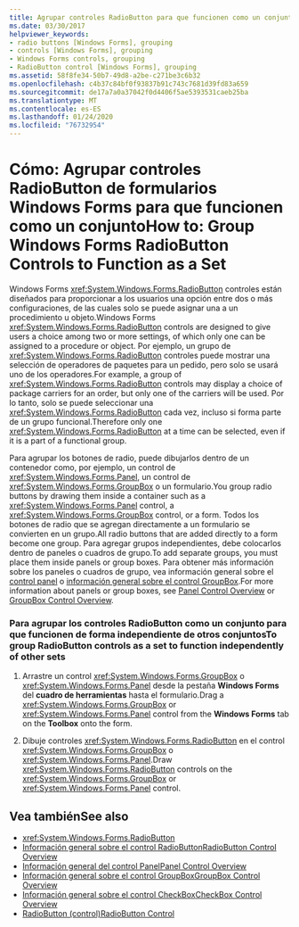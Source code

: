 ```yaml
---
title: Agrupar controles RadioButton para que funcionen como un conjunto
ms.date: 03/30/2017
helpviewer_keywords:
- radio buttons [Windows Forms], grouping
- controls [Windows Forms], grouping
- Windows Forms controls, grouping
- RadioButton control [Windows Forms], grouping
ms.assetid: 58f8fe34-50b7-49d8-a2be-c271be3c6b32
ms.openlocfilehash: c4b37c84bf0f93837b91c743c7681d39fd83a659
ms.sourcegitcommit: de17a7a0a37042f0d4406f5ae5393531caeb25ba
ms.translationtype: MT
ms.contentlocale: es-ES
ms.lasthandoff: 01/24/2020
ms.locfileid: "76732954"
---
```

# <a name="how-to-group-windows-forms-radiobutton-controls-to-function-as-a-set"></a><span data-ttu-id="6e734-102">Cómo: Agrupar controles RadioButton de formularios Windows Forms para que funcionen como un conjunto</span><span class="sxs-lookup"><span data-stu-id="6e734-102">How to: Group Windows Forms RadioButton Controls to Function as a Set</span></span>
<span data-ttu-id="6e734-103">Windows Forms <xref:System.Windows.Forms.RadioButton> controles están diseñados para proporcionar a los usuarios una opción entre dos o más configuraciones, de las cuales solo se puede asignar una a un procedimiento u objeto.</span><span class="sxs-lookup"><span data-stu-id="6e734-103">Windows Forms <xref:System.Windows.Forms.RadioButton> controls are designed to give users a choice among two or more settings, of which only one can be assigned to a procedure or object.</span></span> <span data-ttu-id="6e734-104">Por ejemplo, un grupo de <xref:System.Windows.Forms.RadioButton> controles puede mostrar una selección de operadores de paquetes para un pedido, pero solo se usará uno de los operadores.</span><span class="sxs-lookup"><span data-stu-id="6e734-104">For example, a group of <xref:System.Windows.Forms.RadioButton> controls may display a choice of package carriers for an order, but only one of the carriers will be used.</span></span> <span data-ttu-id="6e734-105">Por lo tanto, solo se puede seleccionar una <xref:System.Windows.Forms.RadioButton> cada vez, incluso si forma parte de un grupo funcional.</span><span class="sxs-lookup"><span data-stu-id="6e734-105">Therefore only one <xref:System.Windows.Forms.RadioButton> at a time can be selected, even if it is a part of a functional group.</span></span>  
  
 <span data-ttu-id="6e734-106">Para agrupar los botones de radio, puede dibujarlos dentro de un contenedor como, por ejemplo, un control de <xref:System.Windows.Forms.Panel>, un control de <xref:System.Windows.Forms.GroupBox> o un formulario.</span><span class="sxs-lookup"><span data-stu-id="6e734-106">You group radio buttons by drawing them inside a container such as a <xref:System.Windows.Forms.Panel> control, a <xref:System.Windows.Forms.GroupBox> control, or a form.</span></span> <span data-ttu-id="6e734-107">Todos los botones de radio que se agregan directamente a un formulario se convierten en un grupo.</span><span class="sxs-lookup"><span data-stu-id="6e734-107">All radio buttons that are added directly to a form become one group.</span></span> <span data-ttu-id="6e734-108">Para agregar grupos independientes, debe colocarlos dentro de paneles o cuadros de grupo.</span><span class="sxs-lookup"><span data-stu-id="6e734-108">To add separate groups, you must place them inside panels or group boxes.</span></span> <span data-ttu-id="6e734-109">Para obtener más información sobre los paneles o cuadros de grupo, vea información general sobre el [control panel](panel-control-overview-windows-forms.md) o [información general sobre el control GroupBox](groupbox-control-overview-windows-forms.md).</span><span class="sxs-lookup"><span data-stu-id="6e734-109">For more information about panels or group boxes, see [Panel Control Overview](panel-control-overview-windows-forms.md) or [GroupBox Control Overview](groupbox-control-overview-windows-forms.md).</span></span>  
  
### <a name="to-group-radiobutton-controls-as-a-set-to-function-independently-of-other-sets"></a><span data-ttu-id="6e734-110">Para agrupar los controles RadioButton como un conjunto para que funcionen de forma independiente de otros conjuntos</span><span class="sxs-lookup"><span data-stu-id="6e734-110">To group RadioButton controls as a set to function independently of other sets</span></span>  
  
1. <span data-ttu-id="6e734-111">Arrastre un control <xref:System.Windows.Forms.GroupBox> o <xref:System.Windows.Forms.Panel> desde la pestaña **Windows Forms** del **cuadro de herramientas** hasta el formulario.</span><span class="sxs-lookup"><span data-stu-id="6e734-111">Drag a <xref:System.Windows.Forms.GroupBox> or <xref:System.Windows.Forms.Panel> control from the **Windows Forms** tab on the **Toolbox** onto the form.</span></span>  
  
2. <span data-ttu-id="6e734-112">Dibuje controles <xref:System.Windows.Forms.RadioButton> en el control <xref:System.Windows.Forms.GroupBox> o <xref:System.Windows.Forms.Panel>.</span><span class="sxs-lookup"><span data-stu-id="6e734-112">Draw <xref:System.Windows.Forms.RadioButton> controls on the <xref:System.Windows.Forms.GroupBox> or <xref:System.Windows.Forms.Panel> control.</span></span>  
  
## <a name="see-also"></a><span data-ttu-id="6e734-113">Vea también</span><span class="sxs-lookup"><span data-stu-id="6e734-113">See also</span></span>

- <xref:System.Windows.Forms.RadioButton>
- [<span data-ttu-id="6e734-114">Información general sobre el control RadioButton</span><span class="sxs-lookup"><span data-stu-id="6e734-114">RadioButton Control Overview</span></span>](radiobutton-control-overview-windows-forms.md)
- [<span data-ttu-id="6e734-115">Información general del control Panel</span><span class="sxs-lookup"><span data-stu-id="6e734-115">Panel Control Overview</span></span>](panel-control-overview-windows-forms.md)
- [<span data-ttu-id="6e734-116">Información general sobre el control GroupBox</span><span class="sxs-lookup"><span data-stu-id="6e734-116">GroupBox Control Overview</span></span>](groupbox-control-overview-windows-forms.md)
- [<span data-ttu-id="6e734-117">Información general sobre el control CheckBox</span><span class="sxs-lookup"><span data-stu-id="6e734-117">CheckBox Control Overview</span></span>](checkbox-control-overview-windows-forms.md)
- [<span data-ttu-id="6e734-118">RadioButton (control)</span><span class="sxs-lookup"><span data-stu-id="6e734-118">RadioButton Control</span></span>](radiobutton-control-windows-forms.md)
